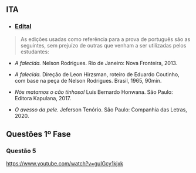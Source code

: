 ## ITA

- <h3><a href="https://www.vestibular.ita.br/instrucoes/edital_2024.pdf">Edital</a></h3>

> As edições usadas como referência para a prova de português são as seguintes, sem prejuízo de outras que venham a ser utilizadas pelos estudantes:

- <i>A falecida.</i> Nelson Rodrigues. Rio de Janeiro: Nova Fronteira, 2013.

- <i>A falecida.</i> Direção de Leon Hirzsman, roteiro de Eduardo Coutinho, com base na peça de Nelson Rodrigues. Brasil, 1965, 90min.

- <i>Nós matamos o cão tinhoso!</i> Luís Bernardo Honwana. São Paulo: Editora Kapulana, 2017.

- <i>O avesso da pele.</i> Jeferson Tenório. São Paulo: Companhia das Letras, 2020.

## Questões 1º Fase

### Questão 5
https://www.youtube.com/watch?v=guIGcy1kjxk

